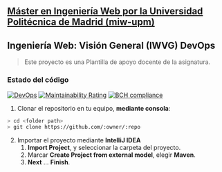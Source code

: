 ## [Máster en Ingeniería Web por la Universidad Politécnica de Madrid (miw-upm)](http://miw.etsisi.upm.es)
## Ingeniería Web: Visión General (IWVG) DevOps
> Este proyecto es una Plantilla de apoyo docente de la asignatura.

### Estado del código
[![DevOps](https://github.com/JanoGit/iwvg-devops-martin-jano/actions/workflows/test-sonar.yml/badge.svg)](https://github.com/JanoGit/iwvg-devops-martin-jano/actions/workflows/test-sonar.yml/badge.svg)
[![Maintainability Rating](https://sonarcloud.io/api/project_badges/measure?branch=develop&project=JanoGit_iwvg-devops-martin-jano&metric=sqale_rating)](https://sonarcloud.io/dashboard?id=JanoGit_iwvg-devops-martin-jano&branch=develop)
[![BCH compliance](https://bettercodehub.com/edge/badge/JanoGit/iwvg-devops-martin-jano?branch=develop)](https://bettercodehub.com/)


1. Clonar el repositorio en tu equipo, **mediante consola**:
```sh
> cd <folder path>
> git clone https://github.com/:owner/:repo
```
2. Importar el proyecto mediante **IntelliJ IDEA**
   1. **Import Project**, y seleccionar la carpeta del proyecto.
   1. Marcar **Create Project from external model**, elegir **Maven**.
   1. **Next** … **Finish**.
